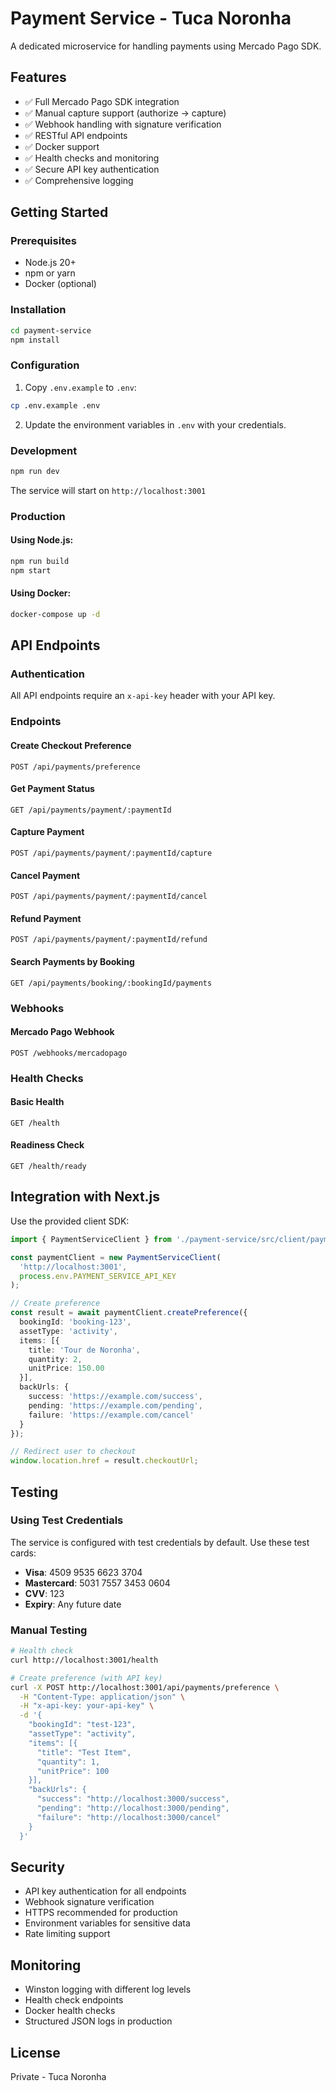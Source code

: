 # Payment Service - Tuca Noronha

A dedicated microservice for handling payments using Mercado Pago SDK.

## Features

- ✅ Full Mercado Pago SDK integration
- ✅ Manual capture support (authorize → capture)
- ✅ Webhook handling with signature verification
- ✅ RESTful API endpoints
- ✅ Docker support
- ✅ Health checks and monitoring
- ✅ Secure API key authentication
- ✅ Comprehensive logging

## Getting Started

### Prerequisites

- Node.js 20+
- npm or yarn
- Docker (optional)

### Installation

```bash
cd payment-service
npm install
```

### Configuration

1. Copy `.env.example` to `.env`:
```bash
cp .env.example .env
```

2. Update the environment variables in `.env` with your credentials.

### Development

```bash
npm run dev
```

The service will start on `http://localhost:3001`

### Production

#### Using Node.js:
```bash
npm run build
npm start
```

#### Using Docker:
```bash
docker-compose up -d
```

## API Endpoints

### Authentication
All API endpoints require an `x-api-key` header with your API key.

### Endpoints

#### Create Checkout Preference
```
POST /api/payments/preference
```

#### Get Payment Status
```
GET /api/payments/payment/:paymentId
```

#### Capture Payment
```
POST /api/payments/payment/:paymentId/capture
```

#### Cancel Payment
```
POST /api/payments/payment/:paymentId/cancel
```

#### Refund Payment
```
POST /api/payments/payment/:paymentId/refund
```

#### Search Payments by Booking
```
GET /api/payments/booking/:bookingId/payments
```

### Webhooks

#### Mercado Pago Webhook
```
POST /webhooks/mercadopago
```

### Health Checks

#### Basic Health
```
GET /health
```

#### Readiness Check
```
GET /health/ready
```

## Integration with Next.js

Use the provided client SDK:

```typescript
import { PaymentServiceClient } from './payment-service/src/client/payment-client';

const paymentClient = new PaymentServiceClient(
  'http://localhost:3001',
  process.env.PAYMENT_SERVICE_API_KEY
);

// Create preference
const result = await paymentClient.createPreference({
  bookingId: 'booking-123',
  assetType: 'activity',
  items: [{
    title: 'Tour de Noronha',
    quantity: 2,
    unitPrice: 150.00
  }],
  backUrls: {
    success: 'https://example.com/success',
    pending: 'https://example.com/pending',
    failure: 'https://example.com/cancel'
  }
});

// Redirect user to checkout
window.location.href = result.checkoutUrl;
```

## Testing

### Using Test Credentials

The service is configured with test credentials by default. Use these test cards:

- **Visa**: 4509 9535 6623 3704
- **Mastercard**: 5031 7557 3453 0604
- **CVV**: 123
- **Expiry**: Any future date

### Manual Testing

```bash
# Health check
curl http://localhost:3001/health

# Create preference (with API key)
curl -X POST http://localhost:3001/api/payments/preference \
  -H "Content-Type: application/json" \
  -H "x-api-key: your-api-key" \
  -d '{
    "bookingId": "test-123",
    "assetType": "activity",
    "items": [{
      "title": "Test Item",
      "quantity": 1,
      "unitPrice": 100
    }],
    "backUrls": {
      "success": "http://localhost:3000/success",
      "pending": "http://localhost:3000/pending",
      "failure": "http://localhost:3000/cancel"
    }
  }'
```

## Security

- API key authentication for all endpoints
- Webhook signature verification
- HTTPS recommended for production
- Environment variables for sensitive data
- Rate limiting support

## Monitoring

- Winston logging with different log levels
- Health check endpoints
- Docker health checks
- Structured JSON logs in production

## License

Private - Tuca Noronha
